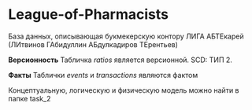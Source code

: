 # League-of-Pharmacists
База данных, описывающая букмекерскую контору ЛИГА АБТЕкарей (ЛИтвинов ГАбидуллин АБдулкадиров ТЕрентьев)

**Версионность** 
Табличка _ratios_ является версионной. SCD: ТИП 2.

**Факты**
Таблички _events_ и _transactions_ являются фактом


Концептуальную, логическую и физическую модель можно найти в папке task_2
